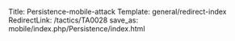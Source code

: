 Title: Persistence-mobile-attack
Template: general/redirect-index
RedirectLink: /tactics/TA0028
save_as: mobile/index.php/Persistence/index.html